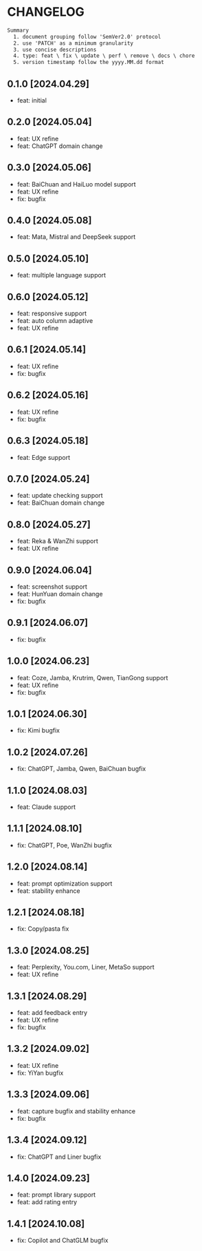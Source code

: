 # CHANGELOG

```txt
Summary
  1. document grouping follow 'SemVer2.0' protocol
  2. use 'PATCH' as a minimum granularity
  3. use concise descriptions
  4. type: feat \ fix \ update \ perf \ remove \ docs \ chore
  5. version timestamp follow the yyyy.MM.dd format
```

## 0.1.0 [2024.04.29]
- feat: initial

## 0.2.0 [2024.05.04]
- feat: UX refine
- feat: ChatGPT domain change

## 0.3.0 [2024.05.06]
- feat: BaiChuan and HaiLuo model support
- feat: UX refine
- fix: bugfix

## 0.4.0 [2024.05.08]
- feat: Mata, Mistral and DeepSeek support

## 0.5.0 [2024.05.10]
- feat: multiple language support

## 0.6.0 [2024.05.12]
- feat: responsive support
- feat: auto column adaptive
- feat: UX refine

## 0.6.1 [2024.05.14]
- feat: UX refine
- fix: bugfix

## 0.6.2 [2024.05.16]
- feat: UX refine
- fix: bugfix

## 0.6.3 [2024.05.18]
- feat: Edge support

## 0.7.0 [2024.05.24]
- feat: update checking support
- feat: BaiChuan domain change

## 0.8.0 [2024.05.27]
- feat: Reka & WanZhi support
- feat: UX refine

## 0.9.0 [2024.06.04]
- feat: screenshot support
- feat: HunYuan domain change
- fix: bugfix

## 0.9.1 [2024.06.07]
- fix: bugfix

## 1.0.0 [2024.06.23]
- feat: Coze, Jamba, Krutrim, Qwen, TianGong support
- feat: UX refine
- fix: bugfix

## 1.0.1 [2024.06.30]
- fix: Kimi bugfix

## 1.0.2 [2024.07.26]
- fix: ChatGPT, Jamba, Qwen, BaiChuan bugfix

## 1.1.0 [2024.08.03]
- feat: Claude support

## 1.1.1 [2024.08.10]
- fix: ChatGPT, Poe, WanZhi bugfix

## 1.2.0 [2024.08.14]
- feat: prompt optimization support
- feat: stability enhance

## 1.2.1 [2024.08.18]
- fix: Copy/pasta fix

## 1.3.0 [2024.08.25]
- feat: Perplexity, You.com, Liner, MetaSo support
- feat: UX refine

## 1.3.1 [2024.08.29]
- feat: add feedback entry
- feat: UX refine
- fix: bugfix

## 1.3.2 [2024.09.02]
- feat: UX refine
- fix: YiYan bugfix

## 1.3.3 [2024.09.06]
- feat: capture bugfix and stability enhance
- fix: bugfix

## 1.3.4 [2024.09.12]
- fix: ChatGPT and Liner bugfix

## 1.4.0 [2024.09.23]
- feat: prompt library support
- feat: add rating entry

## 1.4.1 [2024.10.08]
- fix: Copilot and ChatGLM bugfix

